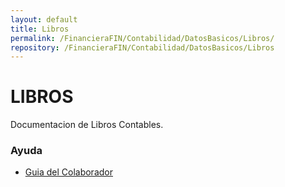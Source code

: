 ```yaml
---
layout: default
title: Libros
permalink: /FinancieraFIN/Contabilidad/DatosBasicos/Libros/
repository: /FinancieraFIN/Contabilidad/DatosBasicos/Libros
---
```


# LIBROS
Documentacion de Libros Contables.


### Ayuda
* [Guia del Colaborador](http://docs.oasiscom.com)
